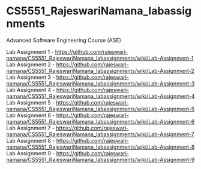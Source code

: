 # CS5551_RajeswariNamana_labassignments
Advanced Software Engineering Course (ASE)

Lab Assignment 1 - https://github.com/rajeswari-namana/CS5551_RajeswariNamana_labassignments/wiki/Lab-Assignment-1
Lab Assignment 2 - https://github.com/rajeswari-namana/CS5551_RajeswariNamana_labassignments/wiki/Lab-Assignment-2
Lab Assignment 3 - https://github.com/rajeswari-namana/CS5551_RajeswariNamana_labassignments/wiki/Lab-Assignment-3
Lab Assignment 4 - https://github.com/rajeswari-namana/CS5551_RajeswariNamana_labassignments/wiki/Lab-Assignment-4
Lab Assignment 5 - https://github.com/rajeswari-namana/CS5551_RajeswariNamana_labassignments/wiki/Lab-Assignment-5
Lab Assignment 6 - https://github.com/rajeswari-namana/CS5551_RajeswariNamana_labassignments/wiki/Lab-Assignment-6
Lab Assignment 7 - https://github.com/rajeswari-namana/CS5551_RajeswariNamana_labassignments/wiki/Lab-Assignment-7
Lab Assignment 8 - https://github.com/rajeswari-namana/CS5551_RajeswariNamana_labassignments/wiki/Lab-Assignment-8
Lab Assignment 9 - https://github.com/rajeswari-namana/CS5551_RajeswariNamana_labassignments/wiki/Lab-Assignment-9
